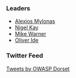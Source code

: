 ### Leaders

* [Alexios Mylonas](mailto:alexios.mylonas@owasp.org)
* [Nigel Kay](mailto:nigel.kay@owasp.org)
* [Mike Warner](mailto:michael.warner@owasp.org)
* [Oliver Ide](mailto:oliver.ide@owasp.org)

### Twitter Feed

<a class="twitter-timeline" data-width="100%" data-height="600" data-theme="light" href="https://twitter.com/OWASPDorset">Tweets by OWASP Dorset</a> <script async src="https://platform.twitter.com/widgets.js" charset="utf-8"></script>
